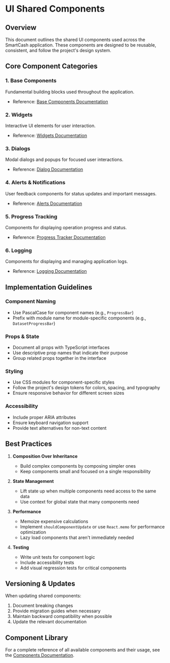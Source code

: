 # UI Shared Components

## Overview

This document outlines the shared UI components used across the SmartCash application. These components are designed to be reusable, consistent, and follow the project's design system.

## Core Component Categories

### 1. Base Components
Fundamental building blocks used throughout the application.
- Reference: [Base Components Documentation](../components/BASE_COMPONENTS.md)

### 2. Widgets
Interactive UI elements for user interaction.
- Reference: [Widgets Documentation](../components/WIDGETS.md)

### 3. Dialogs
Modal dialogs and popups for focused user interactions.
- Reference: [Dialog Documentation](../components/DIALOG.md)

### 4. Alerts & Notifications
User feedback components for status updates and important messages.
- Reference: [Alerts Documentation](../components/ALERTS.md)

### 5. Progress Tracking
Components for displaying operation progress and status.
- Reference: [Progress Tracker Documentation](../components/PROGRESS_TRACKER.md)

### 6. Logging
Components for displaying and managing application logs.
- Reference: [Logging Documentation](../components/LOGGING.md)

## Implementation Guidelines

### Component Naming
- Use PascalCase for component names (e.g., `ProgressBar`)
- Prefix with module name for module-specific components (e.g., `DatasetProgressBar`)

### Props & State
- Document all props with TypeScript interfaces
- Use descriptive prop names that indicate their purpose
- Group related props together in the interface

### Styling
- Use CSS modules for component-specific styles
- Follow the project's design tokens for colors, spacing, and typography
- Ensure responsive behavior for different screen sizes

### Accessibility
- Include proper ARIA attributes
- Ensure keyboard navigation support
- Provide text alternatives for non-text content

## Best Practices

1. **Composition Over Inheritance**
   - Build complex components by composing simpler ones
   - Keep components small and focused on a single responsibility

2. **State Management**
   - Lift state up when multiple components need access to the same data
   - Use context for global state that many components need

3. **Performance**
   - Memoize expensive calculations
   - Implement `shouldComponentUpdate` or use `React.memo` for performance optimization
   - Lazy load components that aren't immediately needed

4. **Testing**
   - Write unit tests for component logic
   - Include accessibility tests
   - Add visual regression tests for critical components

## Versioning & Updates

When updating shared components:
1. Document breaking changes
2. Provide migration guides when necessary
3. Maintain backward compatibility when possible
4. Update the relevant documentation

## Component Library

For a complete reference of all available components and their usage, see the [Components Documentation](../components/README.md).
